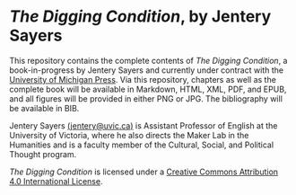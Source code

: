 # *The Digging Condition*, by Jentery Sayers 

This repository contains the complete contents of *The Digging Condition*, a book-in-progress by Jentery Sayers and currently under contract with the [University of Michigan Press](http://www.press.umich.edu/). Via this repository, chapters as well as the complete book will be available in Markdown, HTML, XML, PDF, and EPUB, and all figures will be provided in either PNG or JPG. The bibliography will be available in BIB. 

Jentery Sayers [(jentery@uvic.ca)](mailto:jentery@uvic.ca) is Assistant Professor of English at the University of Victoria, where he also directs the Maker Lab in the Humanities and is a faculty member of the Cultural, Social, and Political Thought program. 

*The Digging Condition* is licensed under a [Creative Commons Attribution 4.0 International License](http://creativecommons.org/licenses/by/4.0/).
